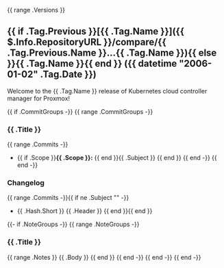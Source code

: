 {{ range .Versions }}
<a name="{{ .Tag.Name }}"></a>
## {{ if .Tag.Previous }}[{{ .Tag.Name }}]({{ $.Info.RepositoryURL }}/compare/{{ .Tag.Previous.Name }}...{{ .Tag.Name }}){{ else }}{{ .Tag.Name }}{{ end }} ({{ datetime "2006-01-02" .Tag.Date }})

Welcome to the {{ .Tag.Name }} release of Kubernetes cloud controller manager for Proxmox!

{{ if .CommitGroups -}}
{{ range .CommitGroups -}}
### {{ .Title }}

{{ range .Commits -}}
- {{ if .Scope }}**{{ .Scope }}:** {{ end }}{{ .Subject }}
{{ end }}
{{ end -}}
{{ end -}}


### Changelog

{{ range .Commits -}}{{ if ne .Subject "" -}}
* {{ .Hash.Short }} {{ .Header }}
{{ end }}{{ end }}

{{- if .NoteGroups -}}
{{ range .NoteGroups -}}
### {{ .Title }}

{{ range .Notes }}
{{ .Body }}
{{ end }}
{{ end -}}
{{ end -}}
{{ end -}}
